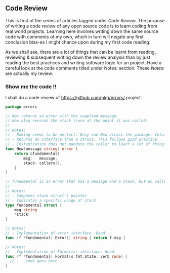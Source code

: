 ## Code Review
This is first of the series of articles tagged under _Code Review_. The purpose of writing a code review of any open source 
code is to learn coding from real world projects. Learning here involves writing down the same source code with comments of 
my own, which in turn will negate any first conclusion bias-es I might chance upon during my first code reading.

As we shall see, there are a lot of things that can be learnt from reading, reviewing & subsequent writing down the review
analysis than by just reading the best practices and writing software logic for an project. Have a careful look at the 
code comments titled under Notes: section. These _Notes:_ are actually my review.

### Show me the code !!
I shall do a code review of https://github.com/pkg/errors/ project.

```go
package errors

// New returns an error with the supplied message.
// New also records the stack trace at the point it was called.
//
// Notes:
// - Naming seems to be perfect. Only one New across the package. Intuitive.
// - Returns an interface than a struct. This follows good practice.
// - Instantiation does not mandate the caller to learn a lot of things i.e. one simple argument.
func New(message string) error {
	return &fundamental{
		msg:   message,
		stack: callers(),
	}
}

// fundamental is an error that has a message and a stack, but no caller.
//
// Notes:
// - Composes stack struct's pointer
// - Indicates a specific usage of stack
type fundamental struct {
	msg string
	*stack
}

// Notes:
// - Implementation of error interface. Good.
func (f *fundamental) Error() string { return f.msg }

// Notes:
// - Implementation of Formatter interface. Good.
func (f *fundamental) Format(s fmt.State, verb rune) {
  // ... code goes here
}
```
